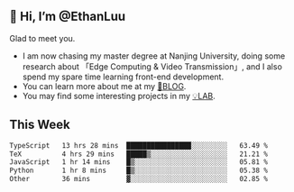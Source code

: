 ## 👋 Hi, I’m @EthanLuu

Glad to meet you.

- I am now chasing my master degree at Nanjing University, doing some research about 「Edge Computing & Video Transmission」, and I also spend my spare time learning front-end development.
- You can learn more about me at my [📝BLOG](https://blog.ethanloo.cn).
- You may find some interesting projects in my [💡LAB](https://lab.ethanloo.cn).

## This Week
<!--START_SECTION:waka-->

```txt
TypeScript   13 hrs 28 mins  ████████████████░░░░░░░░░   63.49 %
TeX          4 hrs 29 mins   █████▒░░░░░░░░░░░░░░░░░░░   21.21 %
JavaScript   1 hr 14 mins    █▒░░░░░░░░░░░░░░░░░░░░░░░   05.81 %
Python       1 hr 8 mins     █▒░░░░░░░░░░░░░░░░░░░░░░░   05.38 %
Other        36 mins         ▓░░░░░░░░░░░░░░░░░░░░░░░░   02.85 %
```

<!--END_SECTION:waka-->
